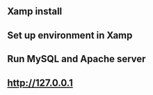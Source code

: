 ## Xamp install

## Set up environment in Xamp

## Run MySQL and Apache server

## http://127.0.0.1
